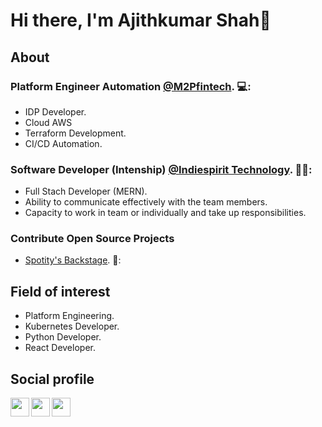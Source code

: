 # Hi there, I'm Ajithkumar Shah👋

## About

### Platform Engineer Automation [@M2Pfintech](https://m2pfintech.com/). 💻:
- IDP Developer.
- Cloud AWS
- Terraform Development.
- CI/CD Automation.

### Software Developer (Intenship) [@Indiespirit Technology](https://m2pfintech.com/). 🧑‍🎓:
- Full Stach Developer (MERN).
- Ability to communicate effectively with the team members.
- Capacity to work in team or individually and take up responsibilities.

### Contribute Open Source Projects
- [Spotity's Backstage](https://github.com/backstage/). 🎵:

## Field of interest
- Platform Engineering.
- Kubernetes Developer.
- Python Developer.
- React Developer.

## Social profile

[<img align="left" width="30px" src="https://upload.wikimedia.org/wikipedia/commons/thumb/4/40/HackerRank_Icon-1000px.png/240px-HackerRank_Icon-1000px.png" />][hackerrank]

[<img align="left" width="30px" src="https://cdn-icons-png.flaticon.com/512/174/174857.png" />][linkedin]

[<img align="left" width="30px" src="https://upload.wikimedia.org/wikipedia/commons/thumb/e/e7/Instagram_logo_2016.svg/768px-Instagram_logo_2016.svg.png" />][instagram]





[linkedin]: https://www.linkedin.com/in/ajithkumar-shah-j-k-9a5788182/
[instagram]: https://www.instagram.com/ajith._.shah/
[hackerrank]: https://www.hackerrank.com/ajithkumarshah16
